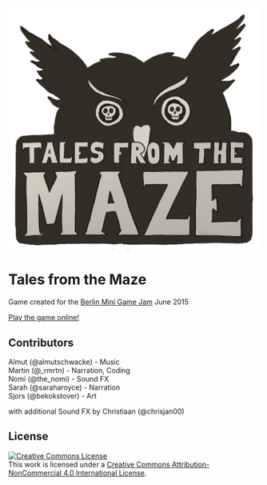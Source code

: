 ![Tales from the Maze // Logo by Sjors (@bekokstover)](https://github.com/mraue/minijam_june_2015/blob/master/images/TalesFromTheMaze_Logo2_small.png)

# Tales from the Maze

Game created for the [Berlin Mini Game Jam](http://www.berlinminijam.de/) June 2015

[Play the game online!](http://bit.ly/1KhKpmX)

## Contributors

Almut (@almutschwacke) - Music  
Martin (@_rmrtn) - Narration, Coding  
Nomi (@the_nomi) - Sound FX  
Sarah (@saraharoyce) - Narration  
Sjors (@bekokstover) - Art  

with additional Sound FX by Christiaan (@chrisjan00)

## License

<a rel="license" href="http://creativecommons.org/licenses/by-nc/4.0/"><img alt="Creative Commons License" style="border-width:0" src="https://i.creativecommons.org/l/by-nc/4.0/88x31.png" /></a><br />This work is licensed under a <a rel="license" href="http://creativecommons.org/licenses/by-nc/4.0/">Creative Commons Attribution-NonCommercial 4.0 International License</a>.
